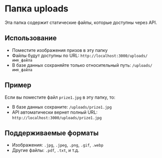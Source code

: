 # Папка uploads

Эта папка содержит статические файлы, которые доступны через API.

## Использование

- Поместите изображения призов в эту папку
- Файлы будут доступны по URL: `http://localhost:3000/uploads/имя_файла`
- В базе данных сохраняйте только относительный путь: `/uploads/имя_файла`

## Пример

Если вы поместите файл `prize1.jpg` в эту папку, то:
- В базе данных сохраните: `/uploads/prize1.jpg`
- API автоматически вернет полный URL: `http://localhost:3000/uploads/prize1.jpg`

## Поддерживаемые форматы

- Изображения: `.jpg`, `.jpeg`, `.png`, `.gif`, `.webp`
- Другие файлы: `.pdf`, `.txt`, и т.д.